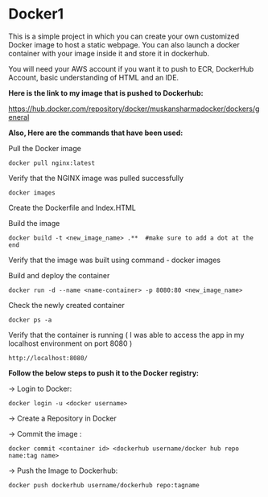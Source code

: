 # Docker1
This is a simple project in which you can create your own customized Docker image to host a static webpage. You can also launch a docker container with your image inside it and store it in dockerhub.


You will need your AWS account if you want it to push to ECR, DockerHub Account, basic understanding of HTML and an IDE. 


**Here is the link to my image that is pushed to Dockerhub:**

https://hub.docker.com/repository/docker/muskansharmadocker/dockers/general


**Also, Here are the commands that have been used:**


Pull the Docker image

	docker pull nginx:latest


Verify that the NGINX image was pulled successfully

   	docker images


Create the Dockerfile and Index.HTML


Build the image

	docker build -t <new_image_name> .**  #make sure to add a dot at the end


Verify that the image was built using command - docker images


Build and deploy the container

	docker run -d --name <name-container> -p 8080:80 <new_image_name>


Check the newly created container 
   
   	docker ps -a


Verify that the container is running ( I was able to access the app in my localhost environment on port 8080 ) 	

   	http://localhost:8080/


**Follow the below steps to push it to the Docker registry:**


-> Login to Docker: 

   	docker login -u <docker username>


-> Create a Repository in Docker


-> Commit the image :

   	docker commit <container id> <dockerhub username/docker hub repo name:tag name>


-> Push the Image to Dockerhub:

   	docker push dockerhub username/dockerhub repo:tagname


	
